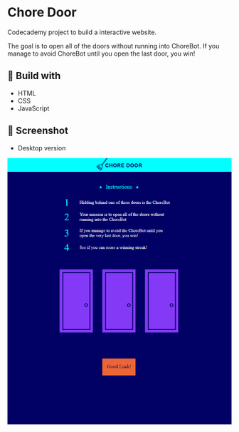 # Chore Door

Codecademy project to build a interactive website. 

The goal is to open all of the doors without running into ChoreBot. If you manage to avoid ChoreBot until you open the last door, you win!

## 🚀 Build with

- HTML
- CSS
- JavaScript

## 📸 Screenshot
 
 - Desktop version
 
![](./resources/images/screenshot.png)